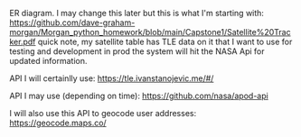 
ER diagram.  I may change this later but this is what I'm starting with:
https://github.com/dave-graham-morgan/Morgan_python_homework/blob/main/Capstone1/Satellite%20Tracker.pdf
quick note, my satellite table has TLE data on it that I want to use for testing and development in prod the system will hit the NASA Api for 
updated information. 


API I will certainlly use:
https://tle.ivanstanojevic.me/#/

API I may use (depending on time):
https://github.com/nasa/apod-api

I will also use this API to geocode user addresses:
https://geocode.maps.co/
